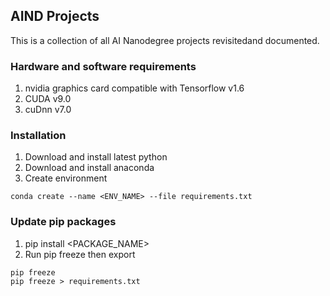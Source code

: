 ## AIND Projects
This is a collection of all AI Nanodegree projects revisitedand documented.  

### Hardware and software requirements
1. nvidia graphics card compatible with Tensorflow v1.6
2. CUDA v9.0
3. cuDnn v7.0

### Installation
1. Download and install latest python
2. Download and install anaconda
3. Create environment
```
conda create --name <ENV_NAME> --file requirements.txt
```


### Update pip packages
1. pip install <PACKAGE_NAME>
2. Run pip freeze then export
```
pip freeze
pip freeze > requirements.txt
```
